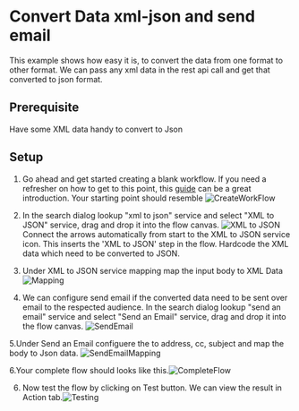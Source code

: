 # Convert Data xml-json and send email

This example shows how easy it is,  to convert the data from one format to other format. We can pass any xml data in the rest api call and get that converted to json format.

## Prerequisite
Have some XML data handy to convert to Json


## Setup

1. Go ahead and get started creating a blank workflow. If you need a refresher on how to get to this point, this [guide](https://docs.webmethods.io/workflow-building-blocks/creating-first-workflow) can be a great introduction. Your starting point should resemble ![CreateWorkFlow](https://github.com/SoftwareAG/webmethodsio-examples/blob/master/convertdata-xml-json/CreateWorkflow.png)

2. In the search dialog lookup "xml to json" service and select "XML to JSON" service, drag and drop it into the flow canvas. ![XML to JSON](https://github.com/SoftwareAG/webmethodsio-examples/blob/master/convertdata-xml-json/XMLToJSONService.PNG) Connect the arrows automatically from start to the XML to JSON service icon. This inserts the 'XML to JSON' step in the flow. Hardcode the XML data which need to be converted to JSON.

3. Under XML to JSON service mapping map the input body to XML Data ![Mapping](https://github.com/SoftwareAG/webmethodsio-examples/blob/master/convertdata-xml-json/XMLToJSONMapping.png)

4. We can configure send email if the converted data need to be sent over email to the respected audience. In the search dialog lookup "send an email" service and select "Send an Email" service, drag and drop it into the flow canvas. ![SendEmail](https://github.com/SoftwareAG/webmethodsio-examples/blob/master/convertdata-xml-json/SendEmail.png)

5.Under Send an Email configuere the to address, cc, subject and map the body to Json data. ![SendEmailMapping](https://github.com/SoftwareAG/webmethodsio-examples/blob/master/convertdata-xml-json/SendEmailMapping.png)

6.Your complete flow should looks like this.![CompleteFlow](https://github.com/SoftwareAG/webmethodsio-examples/blob/master/convertdata-xml-json/CompleteFlow.PNG)

6. Now test the flow by clicking on Test button. We can view the result in Action tab.![Testing](https://github.com/SoftwareAG/webmethodsio-examples/blob/master/convertdata-xml-json/Testing.PNG)




